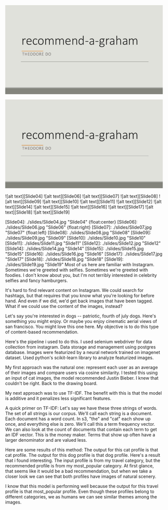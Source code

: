 <img style="float:center" src="./slides/Slide01.jpg" />

![alt text](/slides/Slide01.jpg "Slide01")

![alt text][Slide04]
![alt text][Slide06]
![alt text][Slide07]
![alt text][Slide08]
![alt text][Slide09]
![alt text][Slide10]
![alt text][Slide11]
![alt text][Slide12]
![alt text][Slide14]
![alt text][Slide15]
![alt text][Slide16]
![alt text][Slide17]
![alt text][Slide18]
![alt text][Slide19]

[Slide04]: ./slides/Slide04.jpg "Slide04" {float:center}
[Slide06]: ./slides/Slide06.jpg "Slide06" {float:right}
[Slide07]: ./slides/Slide07.jpg "Slide07" {float:left}
[Slide08]: ./slides/Slide08.jpg "Slide08"
[Slide09]: ./slides/Slide09.jpg "Slide09"
[Slide10]: ./slides/Slide10.jpg "Slide10"
[Slide11]: ./slides/Slide11.jpg "Slide11"
[Slide12]: ./slides/Slide12.jpg "Slide12"
[Slide14]: ./slides/Slide14.jpg "Slide14"
[Slide15]: ./slides/Slide15.jpg "Slide15"
[Slide16]: ./slides/Slide16.jpg "Slide16"
[Slide17]: ./slides/Slide17.jpg "Slide17"
[Slide18]: ./slides/Slide18.jpg "Slide18"
[Slide19]: ./slides/Slide19.jpg "Slide19"
Most of us here are familiar with Instagram. Sometimes we're greeted with selfies. Sometimes we're greeted with foodies. I don't know about you, but I'm not terribly interested in celebrity selfies and fancy hamburgers.


It's hard to find relevant content on Instagram. We could search for hashtags, but that requires that you know what you're looking for before hand. And even if we did, we'd get back images that have been tagged. What if we could use the content of the images, instead?


Let's say you're interested in dogs -- patriotic, fourth of july dogs. Here's something you might enjoy.
Or maybe you enjoy cinematic aerial views of san francisco. You might love this one here.
My objective is to do this type of content-based recommendation.


Here's the pipeline i used to do this.
I used selenium webdriver for data collection from instagram.
Data storage and management using postgres database.
Images were featurized by a neural network trained on imagenet dataset.
Used python's scikit-learn library to analyze featurized images.


My first approach was the natural one: represent each user as an average of their images and compare users via cosine similarity. I tested this using an input of cat images, the model recommended Justin Bieber.
I knew that couldn't be right. Back to the drawing board.


My next approach was to use TF-IDF.
The benefit with this is that the model is additive and it penalizes less significant features.


A quick primer on TF-IDF:
Let's say we have these three strings of words.
The set of all strings is our corpus.
We'll call each string is a document.
Each document has a word count. In s3, "the" and "cat" each show up once, and everything else is zero. We'll call this a term frequency vector.
We can also look at the count of documents that contain each term to get an IDF vector. This is the money maker. Terms that show up often have a larger denominator and are valued less.


Here are some results of this method:
The output for this cat profile is that cat profile.
The output for this dog profile is that dog profile.
Here's a result that i found interesting. The input profile is from my travel category, but the recommended profile is from my most_popular category. At first glance, that seems like it would be a bad recommendation, but when we take a closer look we can see that both profiles have images of natural scenery.

I know that this model is performing well because the output for this travel profile is that most_popular profile. Even though these profiles belong to different categories, we as humans we can see similar themes among the images.

[slide01]: (https://github.com/theod07/recommend-a-graham/blob/master/slides/Slide01.jpg) "Slide01"
